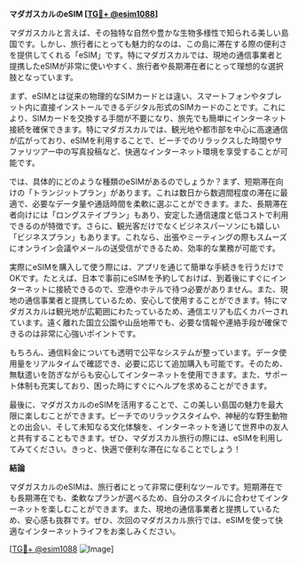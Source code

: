 **マダガスカルのeSIM [[TG💪+ @esim1088](https://t.me/s/esim1088)]**

マダガスカルと言えば、その独特な自然や豊かな生物多様性で知られる美しい島国です。しかし、旅行者にとっても魅力的なのは、この島に滞在する際の便利さを提供してくれる「eSIM」です。特にマダガスカルでは、現地の通信事業者と提携したeSIMが非常に使いやすく、旅行者や長期滞在者にとって理想的な選択肢となっています。

まず、eSIMとは従来の物理的なSIMカードとは違い、スマートフォンやタブレット内に直接インストールできるデジタル形式のSIMカードのことです。これにより、SIMカードを交換する手間が不要になり、旅先でも簡単にインターネット接続を確保できます。特にマダガスカルでは、観光地や都市部を中心に高速通信が広がっており、eSIMを利用することで、ビーチでのリラックスした時間やサファリツアー中の写真投稿など、快適なインターネット環境を享受することが可能です。

では、具体的にどのような種類のeSIMがあるのでしょうか？まず、短期滞在向けの「トランジットプラン」があります。これは数日から数週間程度の滞在に最適で、必要なデータ量や通話時間を柔軟に選ぶことができます。また、長期滞在者向けには「ロングステイプラン」もあり、安定した通信速度と低コストで利用できるのが特徴です。さらに、観光客だけでなくビジネスパーソンにも嬉しい「ビジネスプラン」もあります。これなら、出張やミーティングの際もスムーズにオンライン会議やメールの送受信ができるため、効率的な業務が可能です。

実際にeSIMを購入して使う際には、アプリを通じて簡単な手続きを行うだけでOKです。たとえば、日本で事前にeSIMを予約しておけば、到着後にすぐにインターネットに接続できるので、空港やホテルで待つ必要がありません。また、現地の通信事業者と提携しているため、安心して使用することができます。特にマダガスカルは観光地が広範囲にわたっているため、通信エリアも広くカバーされています。遠く離れた国立公園や山岳地帯でも、必要な情報や連絡手段が確保できるのは非常に心強いポイントです。

もちろん、通信料金についても透明で公平なシステムが整っています。データ使用量をリアルタイムで確認でき、必要に応じて追加購入も可能です。そのため、無駄遣いを防ぎながらも安心してインターネットを使用できます。また、サポート体制も充実しており、困った時にすぐにヘルプを求めることができます。

最後に、マダガスカルのeSIMを活用することで、この美しい島国の魅力を最大限に楽しむことができます。ビーチでのリラックスタイムや、神秘的な野生動物との出会い、そして未知なる文化体験を、インターネットを通じて世界中の友人と共有することもできます。ぜひ、マダガスカル旅行の際には、eSIMを利用してみてください。きっと、快適で便利な滞在になることでしょう！

**結論**

マダガスカルのeSIMは、旅行者にとって非常に便利なツールです。短期滞在でも長期滞在でも、柔軟なプランが選べるため、自分のスタイルに合わせてインターネットを楽しむことができます。また、現地の通信事業者と提携しているため、安心感も抜群です。ぜひ、次回のマダガスカル旅行では、eSIMを使って快適なインターネットライフをお楽しみください。

[[TG💪+ @esim1088](https://t.me/s/esim1088) ![Image](https://i.postimg.cc/Y0z9fWf4/image.png)]